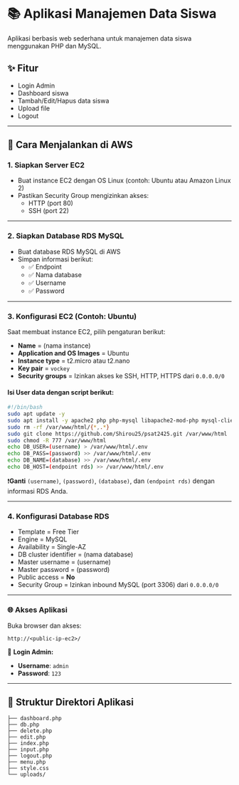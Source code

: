 # 📚 Aplikasi Manajemen Data Siswa

Aplikasi berbasis web sederhana untuk manajemen data siswa menggunakan PHP dan MySQL.

## ✨ Fitur

- Login Admin  
- Dashboard siswa  
- Tambah/Edit/Hapus data siswa  
- Upload file  
- Logout  

---

## 🚀 Cara Menjalankan di AWS

### 1. Siapkan Server EC2

- Buat instance EC2 dengan OS Linux (contoh: Ubuntu atau Amazon Linux 2)  
- Pastikan Security Group mengizinkan akses:
  - HTTP (port 80)  
  - SSH (port 22)

---

### 2. Siapkan Database RDS MySQL

- Buat database RDS MySQL di AWS  
- Simpan informasi berikut:
  - ✅ Endpoint  
  - ✅ Nama database  
  - ✅ Username  
  - ✅ Password  

---

### 3. Konfigurasi EC2 (Contoh: Ubuntu)

Saat membuat instance EC2, pilih pengaturan berikut:

- **Name** = (nama instance)  
- **Application and OS Images** = Ubuntu  
- **Instance type** = t2.micro atau t2.nano  
- **Key pair** = `vockey`  
- **Security groups** = Izinkan akses ke SSH, HTTP, HTTPS dari `0.0.0.0/0`

#### Isi **User data** dengan script berikut:

```bash
#!/bin/bash
sudo apt update -y
sudo apt install -y apache2 php php-mysql libapache2-mod-php mysql-client
sudo rm -rf /var/www/html/{*,.*}
sudo git clone https://github.com/Shirou25/psat2425.git /var/www/html
sudo chmod -R 777 /var/www/html
echo DB_USER=(username) > /var/www/html/.env
echo DB_PASS=(password) >> /var/www/html/.env
echo DB_NAME=(database) >> /var/www/html/.env
echo DB_HOST=(endpoint rds) >> /var/www/html/.env
````

❗️**Ganti** `(username)`, `(password)`, `(database)`, dan `(endpoint rds)` dengan informasi RDS Anda.

---

### 4. Konfigurasi Database RDS

* Template = Free Tier
* Engine = MySQL
* Availability = Single-AZ
* DB cluster identifier = (nama database)
* Master username = (username)
* Master password = (password)
* Public access = **No**
* Security Group = Izinkan inbound MySQL (port 3306) dari `0.0.0.0/0`

---

### 🌐 Akses Aplikasi

Buka browser dan akses:

```
http://<public-ip-ec2>/
```

🔐 **Login Admin:**

* **Username**: `admin`
* **Password**: `123`

---

## 📁 Struktur Direktori Aplikasi

```
├── dashboard.php
├── db.php
├── delete.php
├── edit.php
├── index.php
├── input.php
├── logout.php
├── menu.php
├── style.css
└── uploads/
```
